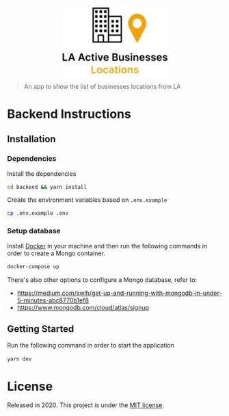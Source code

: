 <p align="center">
  <img src=".github/docs/logo.png" width="250"/>
</p>

> An app to show the list of businesses locations from LA

# Backend Instructions

## Installation

### Dependencies 

Install the dependencies 
```bash
cd backend && yarn install
```

Create the environment variables based on `.env.example`

```bash
cp .env.example .env
```

### Setup database

Install [Docker](https://docs.docker.com/desktop/) in your machine and then run the following commands in order to create a Mongo container. 

```bash
docker-compose up
```

There's also other options to configure a Mongo database, refer to:
- https://medium.com/swlh/get-up-and-running-with-mongodb-in-under-5-minutes-abc8770b1ef8
- https://www.mongodb.com/cloud/atlas/signup

## Getting Started

Run the following command in order to start the application

```yarn dev```

# License

Released in 2020.
This project is under the [MIT license](https://github.com/LauraBeatris/hotseat-api/master/LICENSE).
